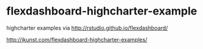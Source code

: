 # flexdashboard-highcharter-example

highcharter examples via http://rstudio.github.io/flexdashboard/

http://jkunst.com/flexdashboard-highcharter-examples/
